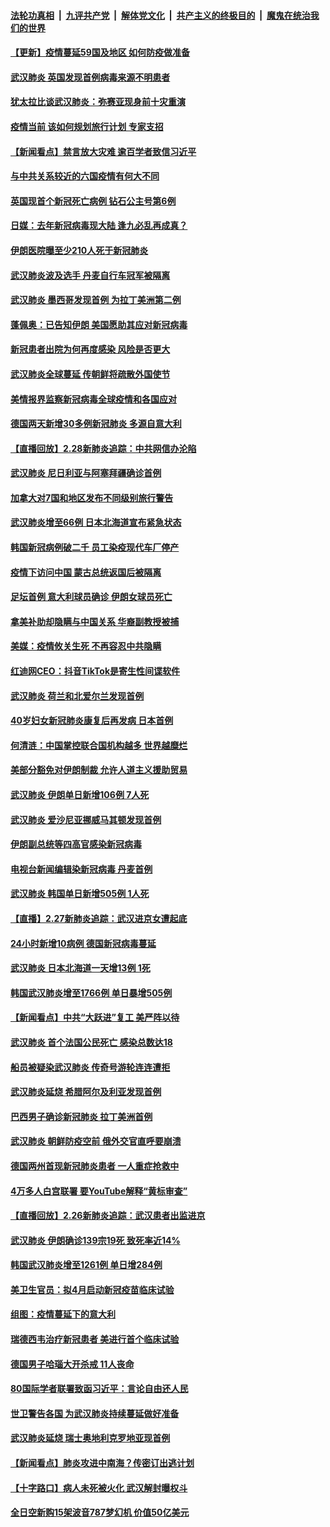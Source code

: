 ####  [法轮功真相](../../../../basic/blob/master/README.md?t=02291027) &nbsp;|&nbsp; [九评共产党](../../../../9ping.md/blob/master/README.md?t=02291027) &nbsp;|&nbsp; [解体党文化](../../../../jtdwh.md/blob/master/README.md?t=02291027)  &nbsp;|&nbsp; [共产主义的终极目的](../../../../gczydzjmd.md/blob/master/README.md?t=02291027) &nbsp;|&nbsp; [魔鬼在统治我们的世界](../../../../mgztzwmdsj.md/blob/master/README.md?t=02291027) 

#### [【更新】疫情蔓延59国及地区 如何防疫做准备](../pages/nsc418/n11890652.md?t=02291027) 

#### [武汉肺炎 英国发现首例病毒来源不明患者](../pages/nsc418/n11903663.md?t=02291027) 

#### [犹太拉比谈武汉肺炎：弥赛亚现身前十灾重演](../pages/nsc418/n11902923.md?t=02291027) 

#### [疫情当前 该如何规划旅行计划 专家支招](../pages/nsc418/n11903865.md?t=02291027) 

#### [【新闻看点】禁言放大灾难 逾百学者致信习近平](../pages/nsc418/n11903581.md?t=02291027) 

#### [与中共关系较近的六国疫情有何大不同](../pages/nsc418/n11903440.md?t=02291027) 

#### [英国现首个新冠死亡病例 钻石公主号第6例](../pages/nsc418/n11903479.md?t=02291027) 

#### [日媒：去年新冠病毒现大陆 逢九必乱再成真？](../pages/nsc418/n11903445.md?t=02291027) 

#### [伊朗医院曝至少210人死于新冠肺炎](../pages/nsc418/n11903491.md?t=02291027) 

#### [武汉肺炎波及选手 丹麦自行车冠军被隔离](../pages/nsc418/n11903321.md?t=02291027) 

#### [武汉肺炎 墨西哥发现首例 为拉丁美洲第二例](../pages/nsc418/n11903232.md?t=02291027) 

#### [蓬佩奥：已告知伊朗 美国愿助其应对新冠病毒](../pages/nsc418/n11903212.md?t=02291027) 

#### [新冠患者出院为何再度感染 风险是否更大](../pages/nsc418/n11903262.md?t=02291027) 

#### [武汉肺炎全球蔓延 传朝鲜将疏散外国使节](../pages/nsc418/n11903092.md?t=02291027) 

#### [美情报界监察新冠病毒全球疫情和各国应对](../pages/nsc418/n11903098.md?t=02291027) 

#### [德国两天新增30多例新冠肺炎 多源自意大利](../pages/nsc418/n11903111.md?t=02291027) 

#### [【直播回放】2.28新肺炎追踪：中共网信办沦陷](../pages/nsc418/n11902975.md?t=02291027) 

#### [武汉肺炎 尼日利亚与阿塞拜疆确诊首例](../pages/nsc418/n11902948.md?t=02291027) 

#### [加拿大对7国和地区发布不同级别旅行警告](../pages/nsc418/n11902930.md?t=02291027) 

#### [武汉肺炎增至66例 日本北海道宣布紧急状态](../pages/nsc418/n11902838.md?t=02291027) 

#### [韩国新冠病例破二千 员工染疫现代车厂停产](../pages/nsc418/n11902630.md?t=02291027) 

#### [疫情下访问中国 蒙古总统返国后被隔离](../pages/nsc418/n11902769.md?t=02291027) 

#### [足坛首例 意大利球员确诊 伊朗女球员死亡](../pages/nsc418/n11902639.md?t=02291027) 

#### [拿美补助却隐瞒与中国关系 华裔副教授被捕](../pages/nsc418/n11901687.md?t=02291027) 

#### [美媒：疫情攸关生死 不再容忍中共隐瞒](../pages/nsc418/n11901694.md?t=02291027) 

#### [红迪网CEO：抖音TikTok是寄生性间谍软件](../pages/nsc418/n11901675.md?t=02291027) 

#### [武汉肺炎 荷兰和北爱尔兰发现首例](../pages/nsc418/n11901256.md?t=02291027) 

#### [40岁妇女新冠肺炎康复后再发病 日本首例](../pages/nsc418/n11901341.md?t=02291027) 

#### [何清涟：中国掌控联合国机构越多 世界越糜烂](../pages/nsc418/n11901020.md?t=02291027) 

#### [美部分豁免对伊朗制裁 允许人道主义援助贸易](../pages/nsc418/n11900859.md?t=02291027) 

#### [武汉肺炎 伊朗单日新增106例 7人死](../pages/nsc418/n11900839.md?t=02291027) 

#### [武汉肺炎 爱沙尼亚挪威马其顿发现首例](../pages/nsc418/n11900878.md?t=02291027) 

#### [伊朗副总统等四高官感染新冠病毒](../pages/nsc418/n11900818.md?t=02291027) 

#### [电视台新闻编辑染新冠病毒 丹麦首例](../pages/nsc418/n11900794.md?t=02291027) 

#### [武汉肺炎 韩国单日新增505例 1人死](../pages/nsc418/n11900450.md?t=02291027) 

#### [【直播】2.27新肺炎追踪：武汉进京女遭起底](../pages/nsc418/n11900415.md?t=02291027) 

#### [24小时新增10病例 德国新冠病毒蔓延](../pages/nsc418/n11900522.md?t=02291027) 

#### [武汉肺炎 日本北海道一天增13例 1死](../pages/nsc418/n11900329.md?t=02291027) 

#### [韩国武汉肺炎增至1766例 单日暴增505例](../pages/nsc418/n11899748.md?t=02291027) 

#### [【新闻看点】中共“大跃进”复工 美严阵以待](../pages/nsc418/n11898221.md?t=02291027) 

#### [武汉肺炎 首个法国公民死亡 感染总数达18](../pages/nsc418/n11898430.md?t=02291027) 

#### [船员被疑染武汉肺炎 传奇号游轮连连遭拒](../pages/nsc418/n11898226.md?t=02291027) 

#### [武汉肺炎延烧 希腊阿尔及利亚发现首例](../pages/nsc418/n11898021.md?t=02291027) 

#### [巴西男子确诊新冠肺炎 拉丁美洲首例](../pages/nsc418/n11898020.md?t=02291027) 

#### [武汉肺炎 朝鲜防疫空前 俄外交官直呼要崩溃](../pages/nsc418/n11897857.md?t=02291027) 

#### [德国两州首现新冠肺炎患者 一人重症抢救中](../pages/nsc418/n11897548.md?t=02291027) 

#### [4万多人白宫联署 要YouTube解释“黄标审查”](../pages/nsc418/n11897803.md?t=02291027) 

#### [【直播回放】2.26新肺炎追踪：武汉患者出监进京](../pages/nsc418/n11897551.md?t=02291027) 

#### [武汉肺炎 伊朗确诊139宗19死 致死率近14%](../pages/nsc418/n11897547.md?t=02291027) 

#### [韩国武汉肺炎增至1261例 单日增284例](../pages/nsc418/n11897376.md?t=02291027) 

#### [美卫生官员：拟4月启动新冠疫苗临床试验](../pages/nsc418/n11896357.md?t=02291027) 

#### [组图：疫情蔓延下的意大利](../pages/nsc418/n11894159.md?t=02291027) 

#### [瑞德西韦治疗新冠患者 美进行首个临床试验](../pages/nsc418/n11895845.md?t=02291027) 

#### [德国男子哈瑙大开杀戒 11人丧命](../pages/nsc418/n11895317.md?t=02291027) 

#### [80国际学者联署致函习近平：言论自由还人民](../pages/nsc418/n11895601.md?t=02291027) 

#### [世卫警告各国 为武汉肺炎持续蔓延做好准备](../pages/nsc418/n11895336.md?t=02291027) 

#### [武汉肺炎延烧 瑞士奥地利克罗地亚现首例](../pages/nsc418/n11895444.md?t=02291027) 

#### [【新闻看点】肺炎攻进中南海？传密订出逃计划](../pages/nsc418/n11895448.md?t=02291027) 

#### [【十字路口】病人未死被火化 武汉解封曝权斗](../pages/nsc418/n11893784.md?t=02291027) 

#### [全日空新购15架波音787梦幻机 价值50亿美元](../pages/nsc418/n11895154.md?t=02291027) 

